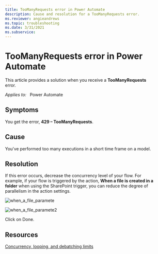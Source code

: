 ```yaml
---
title: TooManyRequests error in Power Automate
description: Cause and resolution for a TooManyRequests error. 
ms.reviewer: angieandrews
ms.topic: troubleshooting
ms.date: 3/31/2021
ms.subservice:
---
```


# TooManyRequests error in Power Automate

This article provides a solution when you receive a **TooManyRequests** error.

_Applies to:_ &nbsp; Power Automate

## Symptoms

You get the error, **429 – TooManyRequests**.

## Cause

You've performed too many executions in a short time frame on a model.

## Resolution

If this error occurs, decrease the concurrency level of your flow. For example, if your flow is triggered by the action, **When a file is created in a folder** when using the SharePoint trigger, you can reduce the degree of parallelism in the action settings.


![when_a_file_paramete](https://user-images.githubusercontent.com/79529948/163181352-30c29703-da2c-4e07-896c-9c6755697ddc.jpg)


![when_a_file_paramete2](https://user-images.githubusercontent.com/79529948/163181902-f49754f6-f457-4f00-95e8-46212fdf3b1f.jpg)

Click on Done.

## Resources
[Concurrency, looping, and debatching limits](https://docs.microsoft.com/power-automate/limits-and-config#concurrency-looping-and-debatching-limits)
